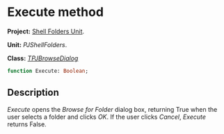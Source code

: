 # Execute method

**Project:** [Shell Folders Unit](ShellFoldersUnit.md).

**Unit:** _PJShellFolders_.

**Class:** _[TPJBrowseDialog](TPJBrowseDialog.md)_

```pascal
function Execute: Boolean;
```

## Description

_Execute_ opens the _Browse for Folder_ dialog box, returning True when the user selects a folder and clicks _OK_. If the user clicks _Cancel_, _Execute_ returns False.
